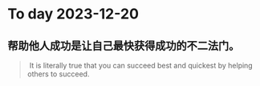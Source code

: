 
# To day 2023-12-20


## 帮助他人成功是让自己最快获得成功的不二法门。
>  It is literally true that you can succeed best and quickest by helping others to succeed. 

    